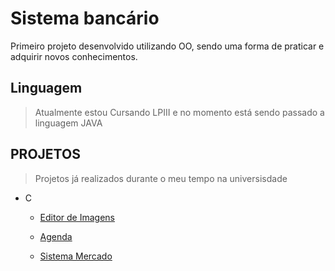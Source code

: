 # Sistema bancário

Primeiro projeto desenvolvido utilizando OO, sendo uma forma de praticar e adquirir novos conhecimentos.

## Linguagem

> Atualmente estou Cursando LPIII e no momento está sendo passado a linguagem JAVA

## PROJETOS
>Projetos já realizados durante o meu tempo na universisdade
- C
    - [Editor de Imagens](https://github.com/Arouca-b/Faculdade/tree/main/projetos%20-%20C/editor-imagens)

    - [Agenda](https://github.com/Arouca-b/Faculdade/tree/main/projetos%20-%20C/agenda)

    - [Sistema Mercado](https://github.com/Arouca-b/Faculdade/tree/main/projetos%20-%20C/loja)
<br><br>